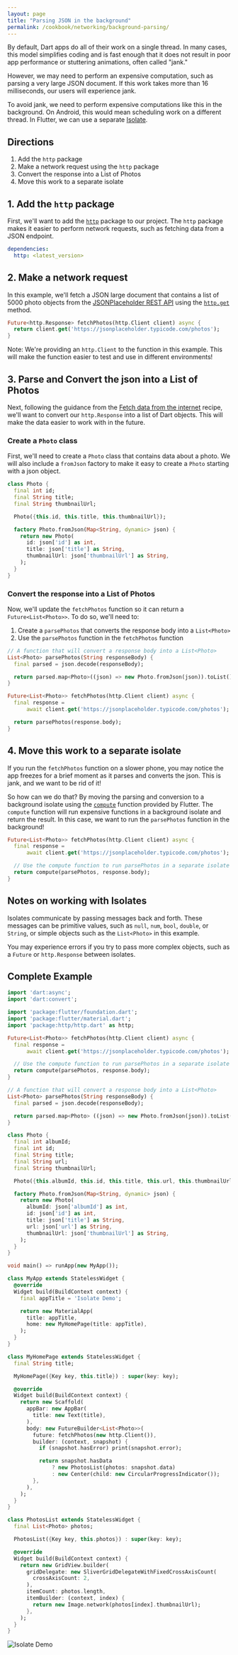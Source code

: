 ```yaml
---
layout: page
title: "Parsing JSON in the background"
permalink: /cookbook/networking/background-parsing/
---
```


By default, Dart apps do all of their work on a single thread. In many cases, 
this model simplifies coding and is fast enough that it does not result in 
poor app performance or stuttering animations, often called "jank."

However, we may need to perform an expensive computation, such as parsing a 
very large JSON document. If this work takes more than 16 milliseconds, our 
users will experience jank.

To avoid jank, we need to perform expensive computations like this in the 
background. On Android, this would mean scheduling work on a different thread. 
In Flutter, we can use a separate [Isolate](https://docs.flutter.io/flutter/dart-isolate/Isolate-class.html).

## Directions

  1. Add the `http` package
  2. Make a network request using the `http` package
  3. Convert the response into a List of Photos
  4. Move this work to a separate isolate
  
## 1. Add the `http` package

First, we'll want to add the [`http`](https://pub.dartlang.org/packages/http) 
package to our project. The `http` package makes it easier to perform network 
requests, such as fetching data from a JSON endpoint.

```yaml
dependencies:
  http: <latest_version>
```
  
## 2. Make a network request

In this example, we'll fetch a JSON large document that contains a list of 5000 
photo objects from the [JSONPlaceholder REST API](https://jsonplaceholder.typicode.com/) 
using the [`http.get`](https://docs.flutter.io/flutter/package-http_http/package-http_http-library.html) 
method. 

```dart
Future<http.Response> fetchPhotos(http.Client client) async {
  return client.get('https://jsonplaceholder.typicode.com/photos');
}
```

Note: We're providing an `http.Client` to the function in this example. This
will make the function easier to test and use in different environments!

## 3. Parse and Convert the json into a List of Photos

Next, following the guidance from the [Fetch data from the internet](/cookbook/networking/fetch-data/)
recipe, we'll want to convert our `http.Response` into a list of Dart objects.
This will make the data easier to work with in the future.

### Create a `Photo` class

First, we'll need to create a `Photo` class that contains data about a photo. 
We will also include a `fromJson` factory to make it easy to create a `Photo` 
starting with a json object.

```dart
class Photo {
  final int id;
  final String title;
  final String thumbnailUrl;

  Photo({this.id, this.title, this.thumbnailUrl});

  factory Photo.fromJson(Map<String, dynamic> json) {
    return new Photo(
      id: json['id'] as int,
      title: json['title'] as String,
      thumbnailUrl: json['thumbnailUrl'] as String,
    );
  }
}
```

### Convert the response into a List of Photos

Now, we'll update the `fetchPhotos` function so it can return a 
`Future<List<Photo>>`. To do so, we'll need to:

  1. Create a `parsePhotos` that converts the response body into a `List<Photo>`
  2. Use the `parsePhotos` function in the `fetchPhotos` function

```dart
// A function that will convert a response body into a List<Photo>
List<Photo> parsePhotos(String responseBody) {
  final parsed = json.decode(responseBody);

  return parsed.map<Photo>((json) => new Photo.fromJson(json)).toList();
}

Future<List<Photo>> fetchPhotos(http.Client client) async {
  final response =
      await client.get('https://jsonplaceholder.typicode.com/photos');

  return parsePhotos(response.body);
}
```

## 4. Move this work to a separate isolate

If you run the `fetchPhotos` function on a slower phone, you may notice the app 
freezes for a brief moment as it parses and converts the json. This is jank, 
and we want to be rid of it!

So how can we do that? By moving the parsing and conversion to a background
isolate using the [`compute`](https://docs.flutter.io/flutter/foundation/compute.html) 
function provided by Flutter. The `compute` function will run expensive 
functions in a background isolate and return the result. In this case, we want 
to run the `parsePhotos` function in the background!

```dart
Future<List<Photo>> fetchPhotos(http.Client client) async {
  final response =
      await client.get('https://jsonplaceholder.typicode.com/photos');

  // Use the compute function to run parsePhotos in a separate isolate
  return compute(parsePhotos, response.body);
}
```

## Notes on working with Isolates

Isolates communicate by passing messages back and forth. These messages can
be primitive values, such as `null`, `num`, `bool`, `double`, or `String`, or 
simple objects such as the `List<Photo>` in this example.

You may experience errors if you try to pass more complex objects, such as 
a `Future` or `http.Response` between isolates.

## Complete Example

```dart
import 'dart:async';
import 'dart:convert';

import 'package:flutter/foundation.dart';
import 'package:flutter/material.dart';
import 'package:http/http.dart' as http;

Future<List<Photo>> fetchPhotos(http.Client client) async {
  final response =
      await client.get('https://jsonplaceholder.typicode.com/photos');

  // Use the compute function to run parsePhotos in a separate isolate
  return compute(parsePhotos, response.body);
}

// A function that will convert a response body into a List<Photo>
List<Photo> parsePhotos(String responseBody) {
  final parsed = json.decode(responseBody);

  return parsed.map<Photo> ((json) => new Photo.fromJson(json)).toList();
}

class Photo {
  final int albumId;
  final int id;
  final String title;
  final String url;
  final String thumbnailUrl;

  Photo({this.albumId, this.id, this.title, this.url, this.thumbnailUrl});

  factory Photo.fromJson(Map<String, dynamic> json) {
    return new Photo(
      albumId: json['albumId'] as int,
      id: json['id'] as int,
      title: json['title'] as String,
      url: json['url'] as String,
      thumbnailUrl: json['thumbnailUrl'] as String,
    );
  }
}

void main() => runApp(new MyApp());

class MyApp extends StatelessWidget {
  @override
  Widget build(BuildContext context) {
    final appTitle = 'Isolate Demo';

    return new MaterialApp(
      title: appTitle,
      home: new MyHomePage(title: appTitle),
    );
  }
}

class MyHomePage extends StatelessWidget {
  final String title;

  MyHomePage({Key key, this.title}) : super(key: key);

  @override
  Widget build(BuildContext context) {
    return new Scaffold(
      appBar: new AppBar(
        title: new Text(title),
      ),
      body: new FutureBuilder<List<Photo>>(
        future: fetchPhotos(new http.Client()),
        builder: (context, snapshot) {
          if (snapshot.hasError) print(snapshot.error);

          return snapshot.hasData
              ? new PhotosList(photos: snapshot.data)
              : new Center(child: new CircularProgressIndicator());
        },
      ),
    );
  }
}

class PhotosList extends StatelessWidget {
  final List<Photo> photos;

  PhotosList({Key key, this.photos}) : super(key: key);

  @override
  Widget build(BuildContext context) {
    return new GridView.builder(
      gridDelegate: new SliverGridDelegateWithFixedCrossAxisCount(
        crossAxisCount: 2,
      ),
      itemCount: photos.length,
      itemBuilder: (context, index) {
        return new Image.network(photos[index].thumbnailUrl);
      },
    );
  }
}
```

![Isolate Demo](/images/cookbook/isolate.gif)